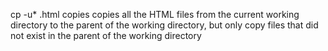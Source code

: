 cp -u* .html copies copies all the HTML files from the current working directory to the parent of the working directory, but only copy files that did not exist in the parent of the working directory 
